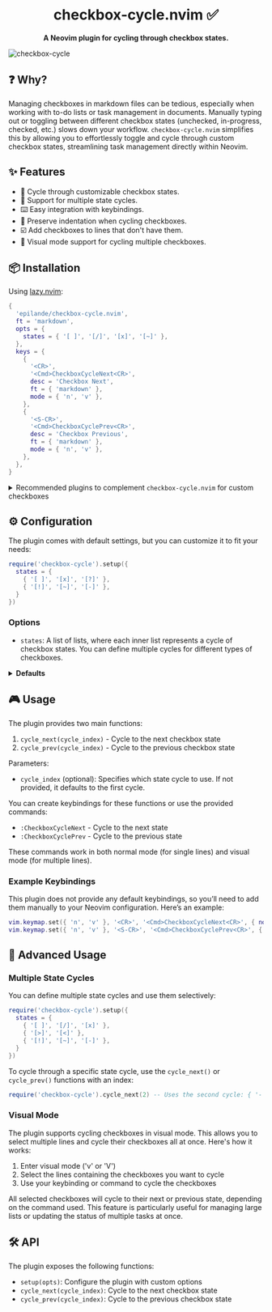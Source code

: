 <div align="center">
  <h1>checkbox-cycle.nvim ✅</h1>
</div>

<p align="center">
  <strong>A Neovim plugin for cycling through checkbox states.</strong>
</p>

![checkbox-cycle](https://github.com/user-attachments/assets/1476a626-b957-4720-95f0-fb2724404ae1)

## ❓ Why?

Managing checkboxes in markdown files can be tedious, especially when working with to-do lists or task management in documents. Manually typing out or toggling between different checkbox states (unchecked, in-progress, checked, etc.) slows down your workflow. `checkbox-cycle.nvim` simplifies this by allowing you to effortlessly toggle and cycle through custom checkbox states, streamlining task management directly within Neovim.

## ✨ Features

- 🔄 Cycle through customizable checkbox states.
- 🤹 Support for multiple state cycles.
- ⌨️ Easy integration with keybindings.
- 🧘 Preserve indentation when cycling checkboxes.
- ☑️ Add checkboxes to lines that don't have them.
- 🌈 Visual mode support for cycling multiple checkboxes.

## 📦 Installation

Using [lazy.nvim](https://github.com/folke/lazy.nvim):

```lua
{
  'epilande/checkbox-cycle.nvim',
  ft = 'markdown',
  opts = {
    states = { '[ ]', '[/]', '[x]', '[~]' },
  },
  keys = {
    {
      '<CR>',
      '<Cmd>CheckboxCycleNext<CR>',
      desc = 'Checkbox Next',
      ft = { 'markdown' },
      mode = { 'n', 'v' },
    },
    {
      '<S-CR>',
      '<Cmd>CheckboxCyclePrev<CR>',
      desc = 'Checkbox Previous',
      ft = { 'markdown' },
      mode = { 'n', 'v' },
    },
  },
}
```

<details><summary>Recommended plugins to complement <code>checkbox-cycle.nvim</code> for custom checkboxes</summary>

### render-markdown.nvim

[`render-markdown.nvim`](https://github.com/MeanderingProgrammer/render-markdown.nvim) is a plugin that improves the visual rendering of Markdown files within Neovim. 

Example config:

```lua
{
  'MeanderingProgrammer/render-markdown.nvim',
  dependencies = { 'nvim-treesitter/nvim-treesitter', 'echasnovski/mini.icons' },
  opts = {
    checkbox = {
      custom = {
        ['in-progress'] = { raw = '[/]', rendered = '󰿦', highlight = 'RenderMarkdownWarn' },
        urgent = { raw = '[!]', rendered = '󰄱', highlight = 'RenderMarkdownError' },
        canceled = { raw = '[~]', rendered = '󰂭', highlight = 'RenderMarkdownError' },
        todo = { raw = '[-]', rendered = '', highlight = 'Comment' },
        forwarded = { raw = '[>]', rendered = '󰒊', highlight = 'RenderMarkdownHint' },
        scheduled = { raw = '[<]', rendered = '󰃰', highlight = 'RenderMarkdownHint' },
        info = { raw = '[i]', rendered = '󰋼', highlight = 'RenderMarkdownInfo' },
        question = { raw = '[?]', rendered = '', highlight = 'RenderMarkdownWarn' },
        idea = { raw = '[I]', rendered = '󰛨', highlight = 'RenderMarkdownWarn' },
        pros = { raw = '[p]', rendered = '󰔓', highlight = 'RenderMarkdownSuccess' },
        cons = { raw = '[c]', rendered = '󰔑', highlight = 'RenderMarkdownError' },
        star = { raw = '[s]', rendered = '󰓎', highlight = 'RenderMarkdownWarn' },
        f = { raw = '[f]', rendered = '󰈸', highlight = 'RenderMarkdownH2' },
      },
    },
  },
}
```

### obsidian.nvim

If you're working with Obsidian vaults, [`obsidian.nvim`](https://github.com/epwalsh/obsidian.nvim) can be a great addition. While it's primarily designed for Obsidian-specific features, it also offers some Markdown enhancements. 

Example config:

```lua
{
  'epwalsh/obsidian.nvim',
  version = '*',
  lazy = true,
  ft = 'markdown',
  opts = {
    ui = {
      enable = true,
      checkboxes = {
        [' '] = { char = '󰄱', hl_group = 'Comment' }, -- Todo
        ['/'] = { char = '󰿦', hl_group = 'DiagnosticWarn' }, -- In-progress
        ['x'] = { char = '󰄲', hl_group = 'DiagnosticOk' }, -- Done
        ['!'] = { char = '󰄱', hl_group = 'DiagnosticError' }, -- Urgent
        ['~'] = { char = '󰂭', hl_group = 'ObsidianTilde' }, -- Canceled
        ['-'] = { char = '', hl_group = 'Comment' }, -- Skip
        ['>'] = { char = '󰒊', hl_group = 'DiagnosticHint' }, -- Forwarded
        ['<'] = { char = '󰃰', hl_group = 'DiagnosticHint' }, -- Scheduled
        ['i'] = { char = '󰋼', hl_group = 'DiagnosticInfo' }, -- Info
        ['?'] = { char = '', hl_group = 'DiagnosticWarn' }, -- Question
        ['I'] = { char = '󰛨', hl_group = 'DiagnosticWarn' }, -- Idea
        ['p'] = { char = '󰔓', hl_group = 'DiagnosticOk' }, -- Pros
        ['c'] = { char = '󰔑', hl_group = 'DiagnosticError' }, -- Cons
        ['s'] = { char = '󰓎', hl_group = 'DiagnosticWarn' }, -- Star
        ['f'] = { char = '󰈸', hl_group = 'ObsidianRightArrow' }, -- Fire
      },
      external_link_icon = { char = '', hl_group = 'ObsidianExtLinkIcon' },
    },
  },
}
```

</details>

## ⚙️ Configuration

The plugin comes with default settings, but you can customize it to fit your needs:

```lua
require('checkbox-cycle').setup({
  states = {
    { '[ ]', '[x]', '[?]' },
    { '[!]', '[~]', '[-]' },
  }
})
```

### Options

- `states`: A list of lists, where each inner list represents a cycle of checkbox states. You can define multiple cycles for different types of checkboxes.

<details>
<summary><strong>Defaults</strong></summary>

```lua
{
  states = {
    { '[ ]', '[x]' },
  }
}
```

</details>

## 🎮 Usage

The plugin provides two main functions:

1. `cycle_next(cycle_index)` - Cycle to the next checkbox state
2. `cycle_prev(cycle_index)` - Cycle to the previous checkbox state

Parameters:

- `cycle_index` (optional): Specifies which state cycle to use. If not provided, it defaults to the first cycle.

You can create keybindings for these functions or use the provided commands:

- `:CheckboxCycleNext` - Cycle to the next state
- `:CheckboxCyclePrev` - Cycle to the previous state

These commands work in both normal mode (for single lines) and visual mode (for multiple lines).

### Example Keybindings

This plugin does not provide any default keybindings, so you’ll need to add them manually to your Neovim configuration. Here’s an example:

```lua
vim.keymap.set({ 'n', 'v' }, '<CR>', '<Cmd>CheckboxCycleNext<CR>', { noremap = true, silent = true })
vim.keymap.set({ 'n', 'v' }, '<S-CR>', '<Cmd>CheckboxCyclePrev<CR>', { noremap = true, silent = true })
```

## 🔬 Advanced Usage

### Multiple State Cycles

You can define multiple state cycles and use them selectively:

```lua
require('checkbox-cycle').setup({
  states = {
    { '[ ]', '[/]', '[x]' },
    { '[>]', '[<]' },
    { '[!]', '[~]', '[-]' },
  }
})
```

To cycle through a specific state cycle, use the `cycle_next()` or `cycle_prev()` functions with an index:

```lua
require('checkbox-cycle').cycle_next(2) -- Uses the second cycle: { '- [>]', '- [<]' }
```

### Visual Mode

The plugin supports cycling checkboxes in visual mode. This allows you to select multiple lines and cycle their checkboxes all at once. Here's how it works:

1. Enter visual mode ('v' or 'V')
2. Select the lines containing the checkboxes you want to cycle
3. Use your keybinding or command to cycle the checkboxes

All selected checkboxes will cycle to their next or previous state, depending on the command used. This feature is particularly useful for managing large lists or updating the status of multiple tasks at once.

## 🛠️ API

The plugin exposes the following functions:

- `setup(opts)`: Configure the plugin with custom options
- `cycle_next(cycle_index)`: Cycle to the next checkbox state
- `cycle_prev(cycle_index)`: Cycle to the previous checkbox state

